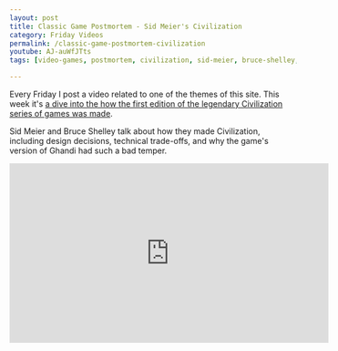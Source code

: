 ```yaml
---
layout: post
title: Classic Game Postmortem - Sid Meier's Civilization
category: Friday Videos
permalink: /classic-game-postmortem-civilization
youtube: AJ-auWfJTts
tags: [video-games, postmortem, civilization, sid-meier, bruce-shelley, gdc]

---
```

Every Friday I post a video related to one of the themes of this site. This week it's [a dive into the how the first edition of the legendary Civilization series of games was made](https://www.youtube.com/watch?v=AJ-auWfJTts).

Sid Meier and Bruce Shelley talk about how they made Civilization, including design decisions, technical trade-offs, and why the game's version of Ghandi had such a bad temper.

<iframe width="560" height="315" src="https://www.youtube-nocookie.com/embed/AJ-auWfJTts" title="YouTube video player" frameborder="0" allow="accelerometer; autoplay; clipboard-write; encrypted-media; gyroscope; picture-in-picture" allowfullscreen></iframe>